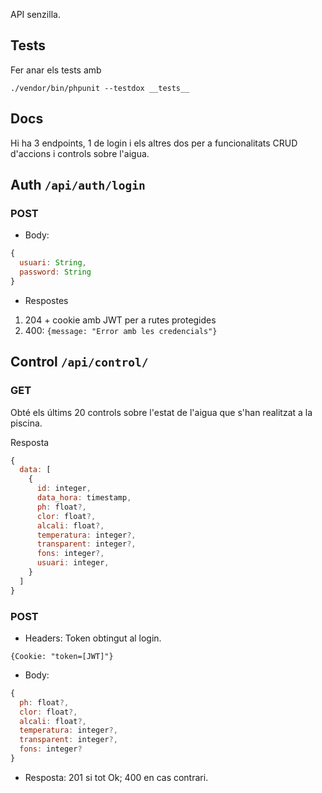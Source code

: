 API senzilla.

## Tests

Fer anar els tests amb

`./vendor/bin/phpunit --testdox __tests__`

## Docs

Hi ha 3 endpoints, 1 de login i els altres dos per a funcionalitats CRUD d'accions i controls sobre l'aigua.

## Auth `/api/auth/login`

### POST

- Body:

```js
{
  usuari: String,
  password: String
}
```

- Respostes

1. 204 + cookie amb JWT per a rutes protegides
2. 400: `{message: "Error amb les credencials"}`

## Control `/api/control/`

### GET

Obté els últims 20 controls sobre l'estat de l'aigua que s'han realitzat a la piscina.

Resposta

```javascript
{
  data: [
    {
      id: integer,
      data_hora: timestamp,
      ph: float?,
      clor: float?,
      alcali: float?,
      temperatura: integer?,
      transparent: integer?,
      fons: integer?,
      usuari: integer,
    }
  ]
}
```

### POST

- Headers: Token obtingut al login.

```
{Cookie: "token=[JWT]"}
```

- Body:

```js
{
  ph: float?,
  clor: float?,
  alcali: float?,
  temperatura: integer?,
  transparent: integer?,
  fons: integer?
}
```

- Resposta: 201 si tot Ok; 400 en cas contrari.
